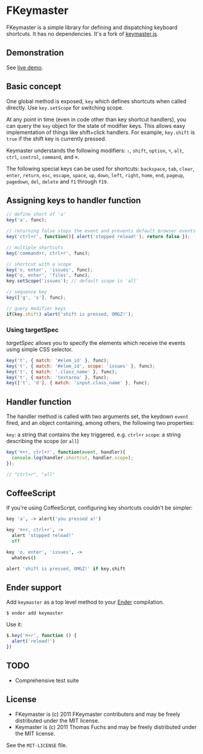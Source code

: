 # FKeymaster

FKeymaster is a simple library for defining and dispatching keyboard shortcuts. It has no dependencies. It's a fork of [keymaster.js][original].

[original]: https://github.com/madrobby/keymaster

## Demonstration

See [live demo][demo].

[demo]: http://fkeymaster.github.com/fkeymaster/

## Basic concept

One global method is exposed, `key` which defines shortcuts when
called directly. Use `key.setScope` for switching scope.

At any point in time (even in code other than key shortcut handlers),
you can query the `key` object for the state of modifier keys. This
allows easy implementation of things like shift+click handlers. For example,
`key.shift` is `true` if the shift key is currently pressed.

Keymaster understands the following modifiers:
`⇧`, `shift`, `option`, `⌥`, `alt`, `ctrl`, `control`, `command`, and `⌘`.

The following special keys can be used for shortcuts:
`backspace`, `tab`, `clear`, `enter`, `return`, `esc`, `escape`, `space`,
`up`, `down`, `left`, `right`, `home`, `end`, `pageup`, `pagedown`, `del`, `delete`
and `f1` through `f19`.

## Assigning keys to handler function

```javascript
// define short of 'a'
key('a', func);

// returning false stops the event and prevents default browser events
key('ctrl+r', function(){ alert('stopped reload!'); return false });

// multiple shortcuts
key('command+r, ctrl+r', func);

// shortcut with a scope
key('o, enter', 'issues', func);
key('o, enter', 'files', func);
key.setScope('issues'); // default scope is 'all'

// sequence key
key(['g', 's'], func);

// query modifier keys
if(key.shift) alert('shift is pressed, OMGZ!');
```

### Using targetSpec

*targetSpec* allows you to specify the elements which receive the events using simple CSS selector.

```js
key('t', { match: '#elem_id' }, func);
key('t', { match: '#elem_id', scope: 'issues' }, func);
key('t', { match: '.class_name' }, func);
key('t', { match: 'textarea' }, func);
key(['t', 'd'], { match: 'input.class_name' }, func);
```

## Handler function

The handler method is called with two arguments set, the keydown `event` fired, and
an object containing, among others, the following two properties:

`key`: a string that contains the key triggered, e.g. `ctrl+r`
`scope`: a string describing the scope (or `all`)

```javascript
key('⌘+r, ctrl+r', function(event, handler){
  console.log(handler.shortcut, handler.scope);
});

// "ctrl+r", "all"
```

## CoffeeScript

If you're using CoffeeScript, configuring key shortcuts couldn't be simpler:

```coffeescript
key 'a', -> alert('you pressed a!')

key '⌘+r, ctrl+r', ->
  alert 'stopped reload!'
  off

key 'o, enter', 'issues', ->
  whatevs()

alert 'shift is pressed, OMGZ!' if key.shift
```

## Ender support

Add `keymaster` as a top level method to your [Ender](http://ender.no.de) compilation.

    $ ender add keymaster

Use it:

``` js
$.key('⌘+r', function () {
  alert('reload!')
})
```

## TODO

* Comprehensive test suite

## License

* FKeymaster is (c) 2011 FKeymaster contributers and may be freely distributed under the MIT license.
* Keymaster is (c) 2011 Thomas Fuchs and may be freely distributed under the MIT license.

See the `MIT-LICENSE` file.
